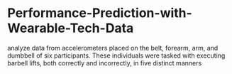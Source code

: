# Performance-Prediction-with-Wearable-Tech-Data
analyze data from accelerometers placed on the belt, forearm, arm, and dumbbell of six participants. These individuals were tasked with executing barbell lifts, both correctly and incorrectly, in five distinct manners
